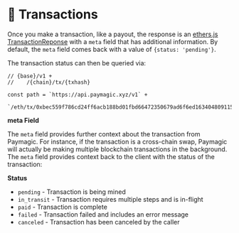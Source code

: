 # 💱 Transactions

Once you make a transaction, like a payout, the response is an [ethers.js](https://docs.ethers.io) [TransactionReponse](https://docs.ethers.io/v5/api/providers/types/#providers-TransactionResponse) with a `meta` field that has additional information. By default, the `meta` field comes back with a value of `{status: 'pending'}`.

The transaction status can then be queried via:

```
// {base}/v1 +
//    /{chain}/tx/{txhash}

const path = `https://api.paymagic.xyz/v1` +
    `/eth/tx/0xbec559f786cd24ff6acb188bd01fbd66472350679ad6f6ed163404809115a0d2` 
```

**meta Field**

The `meta` field provides further context about the transaction from Paymagic. For instance, if the transaction is a cross-chain swap, Paymagic will actually be making multiple blockchain transactions in the background. The `meta` field provides context back to the client with the status of the transaction:

**Status**

* `pending` - Transaction is being mined
* `in_transit` - Transaction requires multiple steps and is in-flight
* `paid` - Transaction is complete
* `failed` - Transaction failed and includes an error message
* `canceled` - Transaction has been canceled by the caller
